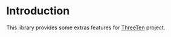 # Introduction

This library provides some extras features for [ThreeTen](http://www.threeten.org/) project.
